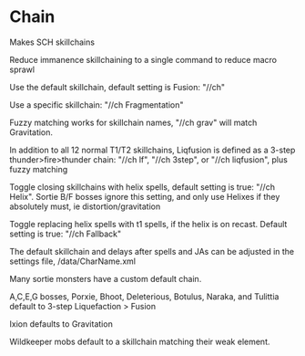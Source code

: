 # Chain
Makes SCH skillchains

Reduce immanence skillchaining to a single command to reduce macro sprawl

Use the default skillchain, default setting is Fusion: "//ch"

Use a specific skillchain: "//ch Fragmentation"

Fuzzy matching works for skillchain names, "//ch grav" will match Gravitation.

In addition to all 12 normal T1/T2 skillchains, Liqfusion is defined as a 3-step thunder>fire>thunder chain: "//ch lf", "//ch 3step", or "//ch liqfusion", plus fuzzy matching

Toggle closing skillchains with helix spells, default setting is true: "//ch Helix". Sortie B/F bosses ignore this setting, and only use Helixes if they absolutely must, ie distortion/gravitation

Toggle replacing helix spells with t1 spells, if the helix is on recast. Default setting is true: "//ch Fallback"

The default skillchain and delays after spells and JAs can be adjusted in the settings file, /data/CharName.xml

Many sortie monsters have a custom default chain.

A,C,E,G bosses, Porxie, Bhoot, Deleterious, Botulus, Naraka, and Tulittia default to 3-step Liquefaction > Fusion

Ixion defaults to Gravitation

Wildkeeper mobs default to a skillchain matching their weak element.

